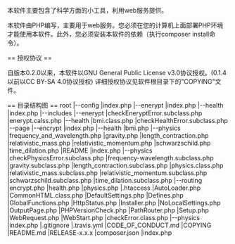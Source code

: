 本软件主要包含了科学方面的小工具，利用web服务提供。

本软件由PHP编写，主要用于web服务。您必须在您的计算机上面部署PHP环境才能使用本软件。此外，您必须安装本软件的依赖（执行composer install命令）。

== 授权协议 ==

自版本0.2.0以来，本软件以GNU General Public License v3.0协议授权。(0.1.4以前以CC BY-SA 4.0协议授权)
详细授权协议见软件根目录下的"COPYING"文件。

== 目录结构图 ==
root
|--config
    |index.php
|--enerypt
    |index.php
|--health
    |index.php
|--includes
    |--enerypt
        |checkEneryptError.subclass.php
        |enerypt.calss.php
    |--health
        |bmi.class.php
        |checkHealthError.subclass.php
    |--page
        |--encrypt
            |index.php
        |--health
            |bmi.php
        |--physics
            |frequency_and_wavelength.php
            |gravity.php
            |length_contraction.php
            |relativistic_mass.php
            |relativistic_momentum.php
            |schwarzschild.php
            |time_dilation.php
	|README
        |index.php
    |--physics
        |checkPhysicsError.subclass.php
        |frequency-wavelength.subclass.php
        |gravity.subclass.php
        |length_contraction.subclass.php
        |physics.class.php
        |relativistic_mass.subclass.php
        |relativistic_momentum.subclass.php
        |schwarzschild.subclass.php
        |time_dilation.subclass.php
    |--routing
        |encrypt.php
        |health.php
        |physics.php
    |.htaccess
    |AutoLoader.php
    |CommonHTML.class.php
    |DefaultSettings.php
    |Defines.php
    |GlobalFunctions.php
    |HttpStatus.php
    |Installer.php
    |NoLocalSettings.php
    |OutputPage.php
    |PHPVersionCheck.php
    |PathRouter.php
    |Setup.php
    |WebRequest.php
    |WebStart.php
    |checkError.class.php
|--physics
    |index.php
|.gitignore
|.travis.yml
|CODE_OF_CONDUCT.md
|COPYING
|README.md
|RELEASE-x.x.x
|composer.json
|index.php